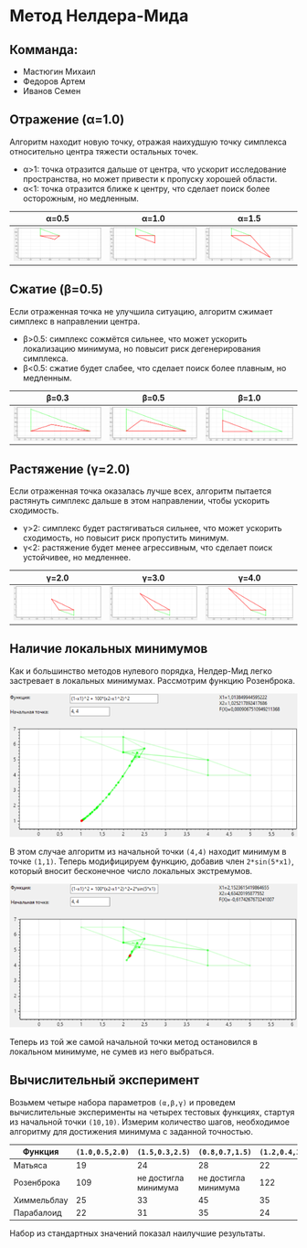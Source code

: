 # Метод Нелдера-Мида
## Комманда:
- Мастюгин Михаил
- Федоров Артем
- Иванов Семен
## Отражение (α=1.0)
Алгоритм находит новую точку, отражая наихудшую точку симплекса относительно центра тяжести остальных точек.
 - α>1: точка отразится дальше от центра, что ускорит исследование пространства, но может привести к пропуску хорошей области.
 - α<1: точка отразится ближе к центру, что сделает поиск более осторожным, но медленным.

| α=0.5 | α=1.0 | α=1.5 |
|------------|------------|------------|
| ![](images/reflection0.5.png) | ![](images/reflection1.png) | ![](images/reflection1.5.png) |

## Сжатие (β=0.5)
Если отраженная точка не улучшила ситуацию, алгоритм сжимает симплекс в направлении центра.
 - β>0.5: симплекс сожмётся сильнее, что может ускорить локализацию минимума, но повысит риск дегенерирования симплекса.
 - β<0.5: сжатие будет слабее, что сделает поиск более плавным, но медленным.

| β=0.3 | β=0.5 | β=1.0 |
|------------|------------|------------|
| ![](images/contraction0.3.png) | ![](images/contraction0.5.png) | ![](images/contraction1.png) |

## Растяжение (γ=2.0)
Если отраженная точка оказалась лучше всех, алгоритм пытается растянуть симплекс дальше в этом направлении, чтобы ускорить сходимость.
 - γ>2: симплекс будет растягиваться сильнее, что может ускорить сходимость, но повысит риск пропустить минимум.
 - γ<2: растяжение будет менее агрессивным, что сделает поиск устойчивее, но медленнее.

| γ=2.0 | γ=3.0 | γ=4.0 |
|------------|------------|------------|
| ![](images/expansion2.png) | ![](images/expansion3.png) | ![](images/expansion4.png) |

## Наличие локальных минимумов
Как и большинство методов нулевого порядка, Нелдер-Мид легко застревает в локальных минимумах.
Рассмотрим функцию Розенброка.


![](images/1_before.png)


В этом случае алгоритм из начальной точки `(4,4)` находит минимум в точке `(1,1)`. Теперь модифицируем функцию, добавив член `2*sin(5*x1)`, который вносит бесконечное число локальных экстремумов.


![](images/1_after.png)


Теперь из той же самой начальной точки метод остановился в локальном минимуме, не сумев из него выбраться.

## Вычислительный эксперимент
Возьмем четыре набора параметров `(α,β,γ)` и проведем вычислительные эксперименты на четырех тестовых функциях, стартуя из начальной точки `(10,10)`. Измерим количество шагов, необходимое алгоритму для достижения минимума с заданной точностью.

| Функция | `(1.0,0.5,2.0)` | `(1.5,0.3,2.5)` | `(0.8,0.7,1.5)` | `(1.2,0.4,3.0)` |
|------------|------------|------------|------------|------------|
| Матьяса | 19 | 24 | 28 | 22 | 23 |
| Розенброка | 109 | не достигла минимума | не достигла минимума | 122 |
| Химмельблау | 25 | 33 | 45 | 35 |
| Парабалоид | 22 | 31 | 35 | 24 |

Набор из стандартных значений показал наилучшие результаты.
